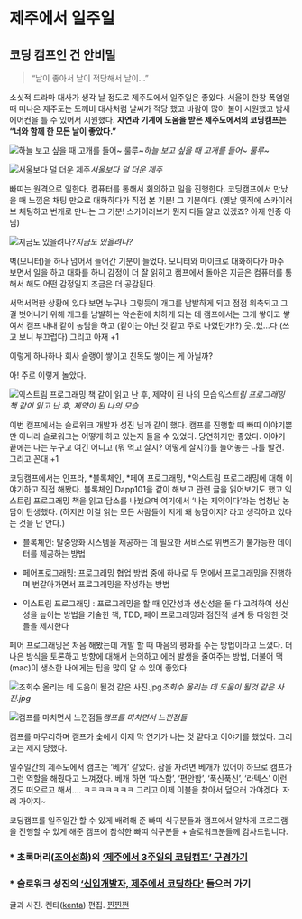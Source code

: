 
# 제주에서 일주일

## 코딩 캠프인 건 안비밀
> “날이 좋아서 날이 적당해서 날이…”

소싯적 드라마 대사가 생각 날 정도로 제주도에서 일주일은 좋았다. 서울이 한창 폭염일 때 떠나온 제주도는 도깨비 대사처럼 날씨가 적당 했고 바람이 많이 불어 시원했고 밤새 에어컨을 틀 수 있어서 시원했다. **자연과 기계에 도움을 받은 제주도에서의 코딩캠프는 “너와 함께 한 모든 날이 좋았다.”**

![하늘 보고 싶을 때 고개를 들어~ 룰루~](/assets/images/제주에서-일주일/0*pE4_pedeStis0kMx)*하늘 보고 싶을 때 고개를 들어~ 룰루~*

![서울보다 덜 더운 제주](/assets/images/제주에서-일주일/0*zAxCZqmuYZToFmqc)*서울보다 덜 더운 제주*

빠띠는 원격으로 일한다. 컴퓨터를 통해서 회의하고 일을 진행한다. 코딩캠프에서 만났을 때 느낌은 채팅 만으로 대화하다가 직접 본 기분! 그 기분이다. (옛날 옛적에 스카이러브 채팅하고 번개로 만나는 그 기분! 스카이러브가 뭔지 다들 알고 있겠죠? 아재 인증 아님)

![지금도 있을려나?](/assets/images/제주에서-일주일/1*GOU74qvDQXkVw78Pg8Y3oQ.jpeg)*지금도 있을려나?*

벽(모니터)을 하나 넘어서 들어간 기분이 들었다. 모니터와 마이크로 대화하다가 마주 보면서 일을 하고 대화를 하니 감정이 더 잘 읽히고 캠프에서 돌아온 지금은 컴퓨터를 통해서 해도 어떤 감정일지 조금은 더 공감된다.

서먹서먹한 상황에 있다 보면 누구나 그렇듯이 개그를 남발하게 되고 점점 위축되고 그걸 벗어나기 위해 개그를 남발하는 악순환에 처하게 되는 데 캠프에서는 그게 쌓이고 쌓여서 캠프 내내 같이 농담을 하고 (같이는 아닌 것 같고 주로 나였던가!?) 웃..었…다 (쓰고 보니 부끄럽다) 그리고 아재 +1

이렇게 하나하나 회사 슬랭이 쌓이고 친목도 쌓이는 게 아닐까?

아! 주로 이렇게 놀았다.

![익스트림 프로그래밍 책 같이 읽고 난 후, 제약이 된 나의 모습](/assets/images/제주에서-일주일/0*Pzqe70voGUc20x7o)*익스트림 프로그래밍 책 같이 읽고 난 후, 제약이 된 나의 모습*

이번 캠프에서는 슬로워크 개발자 성진 님과 같이 했다. 캠프를 진행할 때 빠띠 이야기뿐만 아니라 슬로워크는 어떻게 하고 있는지 들을 수 있었다. 당연하지만 좋았다. 이야기 끝에는 나는 누구고 여긴 어디고 (뭐 먹고 살지? 어떻게 살지?)를 늘어놓는 나를 발견. 그리고 꼰대 +1

코딩캠프에서는 인프라, *블록체인, *페어 프로그래밍, *익스트림 프로그래밍에 대해 이야기하고 직접 해봤다. 블록체인 Dapp101을 같이 해보고 관련 글을 읽어보기도 했고 익스트림 프로그래밍 책을 읽고 담소를 나눴으며 여기에서 ‘나는 제약이다’라는 엄청난 농담이 탄생했다. (하지만 이걸 읽는 모든 사람들이 저게 왜 농담이지? 라고 생각하고 있다는 것을 난 안다.)

* 블록체인: 탈중앙화 시스템을 제공하는 데 필요한 서비스로 위변조가 불가능한 데이터를 제공하는 방법

* 페어프로그래밍: 프로그래밍 협업 방법 중에 하나로 두 명에서 프로그래밍을 진행하며 번갈아가면서 프로그래밍을 작성하는 방법

* 익스트림 프로그래밍 : 프로그래밍을 할 때 인간성과 생산성을 둘 다 고려하여 생산성을 높이는 방법을 기술한 책, TDD, 페어 프로그래밍과 점진적 설계 등 다양한 것들을 제시한다

페어 프로그래밍은 처음 해봤는데 개발 할 때 마음의 평화를 주는 방법이라고 느꼈다. 더 나은 방식을 토론하고 방향에 대해서 논의하고 에러 발생을 줄여주는 방법, 더불어 맥(mac)이 생소한 나에게는 팁을 많이 알 수 있어 좋았다.

![조회수 올리는 데 도움이 될것 같은 사진.jpg](/assets/images/제주에서-일주일/0*FsK8VusWnKBCNdJM)*조회수 올리는 데 도움이 될것 같은 사진.jpg*

![캠프를 마치면서 느낀점들](/assets/images/제주에서-일주일/1*N0JzDlRI4dWIYpFB0wQsEQ.jpeg)*캠프를 마치면서 느낀점들*

캠프를 마무리하며 캠프가 숯에서 이제 막 연기가 나는 것 같다고 이야기를 했었다. 그리고는 제지 당했다.

일주일간의 제주도에서 캠프는 ‘베개’ 같았다. 잠을 자려면 베개가 있어야 하므로 캠프가 그런 역할을 해줬다고 느껴졌다. 베개 하면 ‘따스함’, ‘편안함’, ‘푹신푹신’, ‘라텍스’ 이런 것도 떠오르고 해서…. ㅋㅋㅋㅋㅋㅋㅋ 그리고 이제 이불을 찾아서 덮으러 가야겠다. 자러 가야지~

코딩캠프를 일주일간 할 수 있게 배려해 준 빠띠 식구분들과 캠프에서 알차게 프로그램을 진행할 수 있게 해준 캠프에 참석한 빠띠 식구분들 + 슬로워크분들께 감사드립니다.

### * 초록머리([조이성화](https://medium.com/@joystar))의 [‘제주에서 3주일의 코딩캠프’ 구경가기](https://medium.com/parti-xyz-developers/%EC%A0%9C%EC%A3%BC%EC%97%90%EC%84%9C-3%EC%A3%BC%EC%9D%BC%EC%9D%98-%EC%BD%94%EB%94%A9%EC%BA%A0%ED%94%84-32900fceacd)

### * 슬로워크 성진의 [‘신입개발자, 제주에서 코딩하다'](http://slowalk.tistory.com/2542) 들으러 가기

글과 사진. 켄타([kenta](https://medium.com/@kenta_90926))
편집. [찐찐쩐](https://twitter.com/JINJINZHEN)